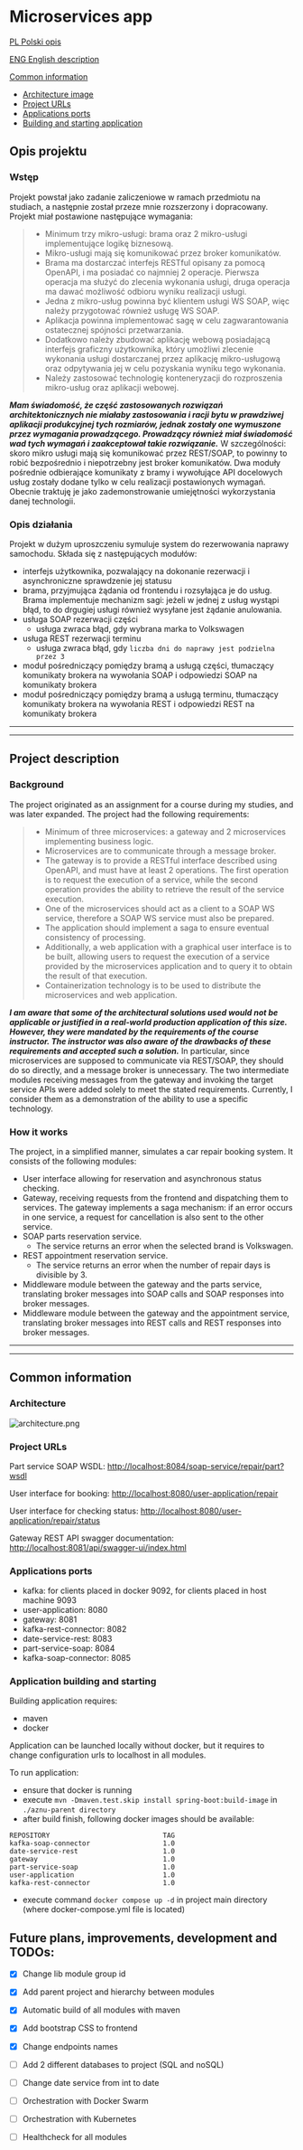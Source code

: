 # Microservices app

[PL Polski opis](#opis-projektu)

[ENG English description](#project-description)

[Common information](#common-information)
* [Architecture image](#architecture)
* [Project URLs](#project-urls)
* [Applications ports](#applications-ports)
* [Building and starting application](#application-building-and-starting)


## Opis projektu
### Wstęp
Projekt powstał jako zadanie zaliczeniowe w ramach przedmiotu na studiach, a następnie został przeze mnie rozszerzony i dopracowany. Projekt miał postawione następujące wymagania:

> * Minimum trzy mikro-usługi: brama oraz 2 mikro-usługi implementujące logikę biznesową.
> * Mikro-usługi mają się komunikować przez broker komunikatów.
> * Brama ma dostarczać interfejs RESTful opisany za pomocą OpenAPI, i ma posiadać co najmniej 2 operacje. Pierwsza operacja ma służyć do zlecenia wykonania usługi, druga operacja ma dawać możliwość odbioru wyniku realizacji usługi.
> * Jedna z mikro-usług powinna być klientem usługi WS SOAP, więc należy przygotować również usługę WS SOAP.
> * Aplikacja powinna implementować sagę w celu zagwarantowania ostatecznej spójności przetwarzania.
> * Dodatkowo należy zbudować aplikację webową posiadającą interfejs graficzny użytkownika, który umożliwi zlecenie wykonania usługi dostarczanej przez aplikację mikro-usługową oraz odpytywania jej w celu pozyskania wyniku tego wykonania.
> * Należy zastosować technologię konteneryzacji do rozproszenia mikro-usług oraz aplikacji webowej.

***Mam świadomość, że część zastosowanych rozwiązań architektonicznych nie miałaby zastosowania i racji bytu w prawdziwej aplikacji produkcyjnej tych rozmiarów, jednak zostały one wymuszone przez wymagania prowadzącego. Prowadzący również miał świadomość wad tych wymagań i zaakceptował takie rozwiązanie.*** W szczególności: skoro mikro usługi mają się komunikować przez REST/SOAP, to powinny to robić bezpośrednio i niepotrzebny jest broker komunikatów. Dwa moduły pośrednie odbierające komunikaty z bramy i wywołujące API docelowych usług zostały dodane tylko w celu realizacji postawionych wymagań. Obecnie traktuję je jako zademonstrowanie umiejętności wykorzystania danej technologii.

### Opis działania

Projekt w dużym uproszczeniu symuluje system do rezerwowania naprawy samochodu. Składa się z następujących modułów:
* interfejs użytkownika, pozwalający na dokonanie rezerwacji i asynchroniczne sprawdzenie jej statusu
* brama, przyjmująca żądania od frontendu i rozsyłająca je do usług. Brama implementuje mechanizm sagi: jeżeli w jednej z usług wystąpi błąd, to do drgugiej usługi również wysyłane jest żądanie anulowania. 
* usługa SOAP rezerwacji części
  * usługa zwraca błąd, gdy wybrana marka to Volkswagen
* usługa REST rezerwacji terminu
  * usługa zwraca błąd, gdy `liczba dni do naprawy jest podzielna przez 3`
* moduł pośredniczący pomiędzy bramą a usługą części, tłumaczący komunikaty brokera na wywołania SOAP i odpowiedzi SOAP na komunikaty brokera
* moduł pośredniczący pomiędzy bramą a usługą terminu, tłumaczący komunikaty brokera na wywołania REST i odpowiedzi REST na komunikaty brokera

---

---

## Project description

### Background
The project originated as an assignment for a course during my studies, and was later expanded. The project had the following requirements:

> * Minimum of three microservices: a gateway and 2 microservices implementing business logic.
> * Microservices are to communicate through a message broker.
> * The gateway is to provide a RESTful interface described using OpenAPI, and must have at least 2 operations. The first operation is to request the execution of a service, while the second operation provides the ability to retrieve the result of the service execution.
> * One of the microservices should act as a client to a SOAP WS service, therefore a SOAP WS service must also be prepared.
> * The application should implement a saga to ensure eventual consistency of processing.
> * Additionally, a web application with a graphical user interface is to be built, allowing users to request the execution of a service provided by the microservices application and to query it to obtain the result of that execution.
> * Containerization technology is to be used to distribute the microservices and web application.

***I am aware that some of the architectural solutions used would not be applicable or justified in a real-world production application of this size. However, they were mandated by the requirements of the course instructor. The instructor was also aware of the drawbacks of these requirements and accepted such a solution.*** In particular, since microservices are supposed to communicate via REST/SOAP, they should do so directly, and a message broker is unnecessary. The two intermediate modules receiving messages from the gateway and invoking the target service APIs were added solely to meet the stated requirements. Currently, I consider them as a demonstration of the ability to use a specific technology.

### How it works

The project, in a simplified manner, simulates a car repair booking system. It consists of the following modules:

* User interface allowing for reservation and asynchronous status checking.
* Gateway, receiving requests from the frontend and dispatching them to services. The gateway implements a saga mechanism: if an error occurs in one service, a request for cancellation is also sent to the other service.
* SOAP parts reservation service.
  * The service returns an error when the selected brand is Volkswagen.
* REST appointment reservation service.
  * The service returns an error when the number of repair days is divisible by 3.
* Middleware module between the gateway and the parts service, translating broker messages into SOAP calls and SOAP responses into broker messages.
* Middleware module between the gateway and the appointment service, translating broker messages into REST calls and REST responses into broker messages.


---

---

## Common information

### Architecture
![architecture.png](architecture.png)

### Project URLs

Part service SOAP WSDL: [http://localhost:8084/soap-service/repair/part?wsdl](http://localhost:8084/soap-service/repair/part?wsdl)

User interface for booking: [http://localhost:8080/user-application/repair](http://localhost:8080/user-application/repair)

User interface for checking status: [http://localhost:8080/user-application/repair/status](http://localhost:8080/user-application/repair/status)

Gateway REST API swagger documentation: [http://localhost:8081/api/swagger-ui/index.html](http://localhost:8081/api/swagger-ui/index.html)

### Applications ports
- kafka: for clients placed in docker 9092, for clients placed in host machine 9093
- user-application: 8080
- gateway: 8081
- kafka-rest-connector: 8082
- date-service-rest: 8083
- part-service-soap: 8084
- kafka-soap-connector: 8085

### Application building and starting

Building application requires:
* maven
* docker

Application can be launched locally without docker, but it requires to change configuration urls to localhost in all modules.

To run application:
* ensure that docker is running
* execute ```mvn -Dmaven.test.skip install spring-boot:build-image``` in `./aznu-parent directory`
* after build finish, following docker images should be available:
```
REPOSITORY                            TAG
kafka-soap-connector                  1.0
date-service-rest                     1.0
gateway                               1.0
part-service-soap                     1.0     
user-application                      1.0 
kafka-rest-connector                  1.0 
```
* execute command `docker compose up -d` in project main directory (where docker-compose.yml file is located)

## Future plans, improvements, development and TODOs:
- [x] Change lib module group id
- [x] Add parent project and hierarchy between modules
- [x] Automatic build of all modules with maven
- [x] Add bootstrap CSS to frontend
- [x] Change endpoints names
- [ ] Add 2 different databases to project (SQL and noSQL)
- [ ] Change date service from int to date
- [ ] Orchestration with Docker Swarm
- [ ] Orchestration with Kubernetes
- [ ] Healthcheck for all modules

